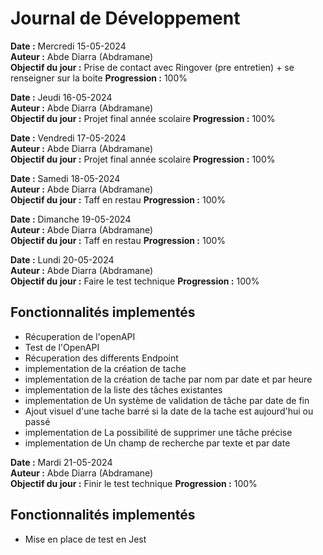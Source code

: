 # Journal de Développement


**Date :** Mercredi 15-05-2024   
**Auteur :** Abde Diarra (Abdramane)  
**Objectif du jour :** Prise de contact avec Ringover (pre entretien) + se renseigner sur la boite
**Progression :** 100%

**Date :** Jeudi 16-05-2024   
**Auteur :** Abde Diarra (Abdramane)  
**Objectif du jour :** Projet final année scolaire 
**Progression :** 100%

**Date :** Vendredi 17-05-2024   
**Auteur :** Abde Diarra (Abdramane)  
**Objectif du jour :** Projet final année scolaire 
**Progression :** 100%

**Date :** Samedi 18-05-2024   
**Auteur :** Abde Diarra (Abdramane)  
**Objectif du jour :** Taff en restau
**Progression :** 100%

**Date :** Dimanche 19-05-2024   
**Auteur :** Abde Diarra (Abdramane)  
**Objectif du jour :** Taff en restau
**Progression :** 100%

**Date :** Lundi 20-05-2024   
**Auteur :** Abde Diarra (Abdramane)  
**Objectif du jour :** Faire le test technique 
**Progression :** 100%
## Fonctionnalités implementés
- Récuperation de l'openAPI
- Test de l'OpenAPI 
- Récuperation des differents Endpoint
- implementation de la création de tache
- implementation de la création de tache par nom par date et par heure
- implementation de la liste des tâches existantes
- implementation de Un système de validation de tâche par date de fin
- Ajout visuel d'une tache barré si la date de la tache est aujourd'hui ou passé
- implementation de La possibilité de supprimer une tâche précise 
- implementation de Un champ de recherche par texte et par date

**Date :** Mardi 21-05-2024   
**Auteur :** Abde Diarra (Abdramane)  
**Objectif du jour :** Finir le test technique 
**Progression :** 100%
## Fonctionnalités implementés
- Mise en place de test en Jest







